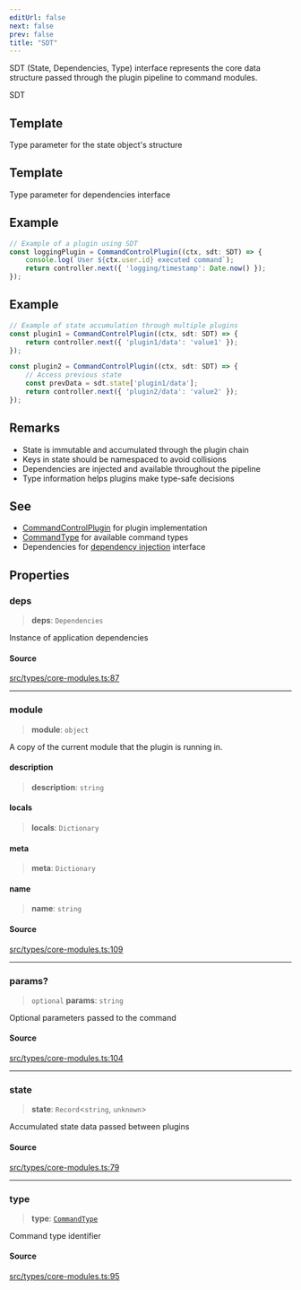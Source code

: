 ```yaml
---
editUrl: false
next: false
prev: false
title: "SDT"
---
```


SDT (State, Dependencies, Type) interface represents the core data structure
passed through the plugin pipeline to command modules.

 SDT

## Template

Type parameter for the state object's structure

## Template

Type parameter for dependencies interface

## Example

```ts
// Example of a plugin using SDT
const loggingPlugin = CommandControlPlugin((ctx, sdt: SDT) => {
    console.log(`User ${ctx.user.id} executed command`);
    return controller.next({ 'logging/timestamp': Date.now() });
});
```

## Example

```ts
// Example of state accumulation through multiple plugins
const plugin1 = CommandControlPlugin((ctx, sdt: SDT) => {
    return controller.next({ 'plugin1/data': 'value1' });
});

const plugin2 = CommandControlPlugin((ctx, sdt: SDT) => {
    // Access previous state
    const prevData = sdt.state['plugin1/data'];
    return controller.next({ 'plugin2/data': 'value2' });
});
```

## Remarks

- State is immutable and accumulated through the plugin chain
- Keys in state should be namespaced to avoid collisions
- Dependencies are injected and available throughout the pipeline
- Type information helps plugins make type-safe decisions

## See

 - [CommandControlPlugin](../../../../../../v4/api/functions/commandcontrolplugin) for plugin implementation
 - [CommandType](../../../../../../v4/api/enumerations/commandtype) for available command types
 - Dependencies for [dependency injection](https://sern.dev/v4/reference/dependencies/) interface

## Properties

### deps

> **deps**: `Dependencies`

Instance of application dependencies

#### Source

[src/types/core-modules.ts:87](https://github.com/sern-handler/handler/blob/513ac8edf4d89ef8d6a1ed18ea3d08f31adf7ddb/src/types/core-modules.ts#L87)

***

### module

> **module**: `object`

A copy of the current module that the plugin is running in.

#### description

> **description**: `string`

#### locals

> **locals**: `Dictionary`

#### meta

> **meta**: `Dictionary`

#### name

> **name**: `string`

#### Source

[src/types/core-modules.ts:109](https://github.com/sern-handler/handler/blob/513ac8edf4d89ef8d6a1ed18ea3d08f31adf7ddb/src/types/core-modules.ts#L109)

***

### params?

> `optional` **params**: `string`

Optional parameters passed to the command

#### Source

[src/types/core-modules.ts:104](https://github.com/sern-handler/handler/blob/513ac8edf4d89ef8d6a1ed18ea3d08f31adf7ddb/src/types/core-modules.ts#L104)

***

### state

> **state**: `Record`\<`string`, `unknown`\>

Accumulated state data passed between plugins

#### Source

[src/types/core-modules.ts:79](https://github.com/sern-handler/handler/blob/513ac8edf4d89ef8d6a1ed18ea3d08f31adf7ddb/src/types/core-modules.ts#L79)

***

### type

> **type**: [`CommandType`](/v4/api/enumerations/commandtype/)

Command type identifier

#### Source

[src/types/core-modules.ts:95](https://github.com/sern-handler/handler/blob/513ac8edf4d89ef8d6a1ed18ea3d08f31adf7ddb/src/types/core-modules.ts#L95)
